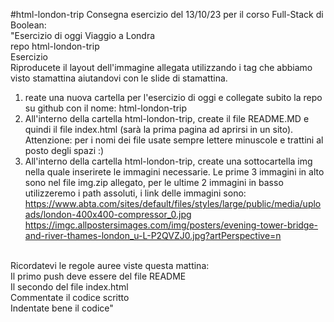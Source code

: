 #html-london-trip
Consegna esercizio del 13/10/23 per il corso Full-Stack di Boolean: <br>
"Esercizio di oggi Viaggio a Londra<br>
repo html-london-trip<br>
Esercizio<br>
Riproducete il layout dell'immagine allegata utilizzando i tag che abbiamo visto stamattina aiutandovi con le slide di stamattina.
1. reate una nuova cartella per l'esercizio di oggi e collegate subito la repo su github con il nome: html-london-trip
2. All'interno della cartella html-london-trip, create il file README.MD e quindi il file index.html (sarà la prima pagina ad aprirsi in un sito). Attenzione: per i nomi dei file usate sempre lettere minuscole e trattini al posto degli spazi :)
3. All'interno della cartella html-london-trip, create una sottocartella img nella quale inserirete le immagini necessarie. Le prime 3 immagini in alto sono nel file img.zip allegato, per le ultime 2 immagini in basso utilizzeremo i path assoluti, i link delle immagini sono: https://www.abta.com/sites/default/files/styles/large/public/media/uploads/london-400x400-compressor_0.jpg https://imgc.allpostersimages.com/img/posters/evening-tower-bridge-and-river-thames-london_u-L-P2QVZJ0.jpg?artPerspective=n 

<br>Ricordatevi le regole auree viste questa mattina:<br>
Il primo push deve essere del file README<br>
Il secondo del file index.html<br>
Commentate il codice scritto<br>
Indentate bene il codice"